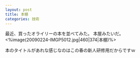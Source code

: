```yaml
---
layout: post
title: 本棚
categories: 技術
---
```


最近、買ったオライリーの本を並べてみた。
本屋みたいだ。
<%image(20090224-IMGP5012.jpg|460|374|本棚)%>

本のタイトルがあれな感じなのはこの春の新人研修用だからですｗ

